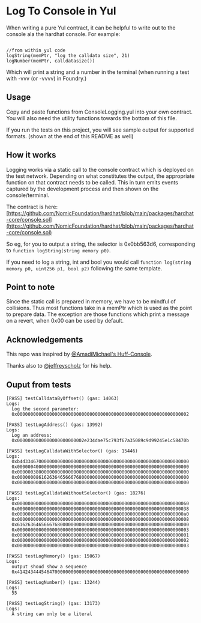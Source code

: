 # Log To Console in Yul

When writing a pure Yul contract, it can be helpful to write out to the console ala the hardhat console. For example:

```solidity

//from within yul code
logString(memPtr, "log the calldata size", 21)
logNumber(memPtr, calldatasize())

```
Which will print a string and a number in the terminal (when running a test with -vvv (or -vvvv) in Foundry.)

## Usage

Copy and paste functions from ConsoleLogging.yul into your own contract. You will also need the utility functions towards the bottom of this file.

If you run the tests on this project, you will see sample output for supported formats. (shown at the end of this README as well)


## How it works
Logging works via a static call to the console contract which is deployed on the test network. Depending on what constitutes the output, the appropriate function on that contract needs to be called. This in turn emits events captured by the development process and then shown on the console/terminal.

The contract is here:
[https://github.com/NomicFoundation/hardhat/blob/main/packages/hardhat-core/console.sol](https://github.com/NomicFoundation/hardhat/blob/main/packages/hardhat-core/console.sol)

So eg, for you to output a string, the selector is 0x0bb563d6, corresponding to ```function logString(string memory p0)```.

If you need to log a string, int and bool you would call ```function log(string memory p0, uint256 p1, bool p2)``` following the same template.

## Point to note
Since the static call is prepared in memory, we have to be mindful of collisions. Thus most functions take in a memPtr which is used as the point to prepare data. The exception are those functions which print a message on a revert, when 0x00 can be used by default.

## Acknowledgements

This repo was inspired by [@AmadiMichael's ](https://github.com/AmadiMichael)[Huff-Console](https://github.com/AmadiMichael/Huff-Console).

Thanks also to [@jeffreyscholz](https://github.com/jeffreyscholz) for his help.

## Ouput from tests

```console
[PASS] testCalldataByOffset() (gas: 14063)
Logs:
  Log the second parameter:
  0x0000000000000000000000000000000000000000000000000000000000000002

[PASS] testLogAddress() (gas: 13992)
Logs:
  Log an address:
  0x0000000000000000000000002e234dae75c793f67a35089c9d99245e1c58470b

[PASS] testLogCalldataWithSelector() (gas: 15446)
Logs:
  0xb4d3346700000000000000000000000000000000000000000000000000000000
  0x0000004000000000000000000000000000000000000000000000000000000000
  0x0000003800000000000000000000000000000000000000000000000000000000
  0x0000000861626364656667680000000000000000000000000000000000000000
  0x0000000000000000000000000000000000000000000000000000000000000000

[PASS] testLogCalldataWithoutSelector() (gas: 18276)
Logs:
  0x0000000000000000000000000000000000000000000000000000000000000060
  0x0000000000000000000000000000000000000000000000000000000000000038
  0x00000000000000000000000000000000000000000000000000000000000000a0
  0x0000000000000000000000000000000000000000000000000000000000000008
  0x6162636465666768000000000000000000000000000000000000000000000000
  0x0000000000000000000000000000000000000000000000000000000000000003
  0x0000000000000000000000000000000000000000000000000000000000000001
  0x0000000000000000000000000000000000000000000000000000000000000002
  0x0000000000000000000000000000000000000000000000000000000000000003

[PASS] testLogMemory() (gas: 15067)
Logs:
  output shoud show a sequence
  0x4142434445464700000000000000000000000000000000000000000000000000

[PASS] testLogNumber() (gas: 13244)
Logs:
  55

[PASS] testLogString() (gas: 13173)
Logs:
  A string can only be a literal

```